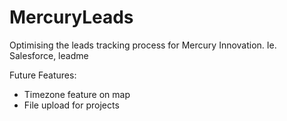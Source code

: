 # MercuryLeads
Optimising the leads tracking process for Mercury Innovation. Ie. Salesforce, leadme

Future Features:
- Timezone feature on map
- File upload for projects

